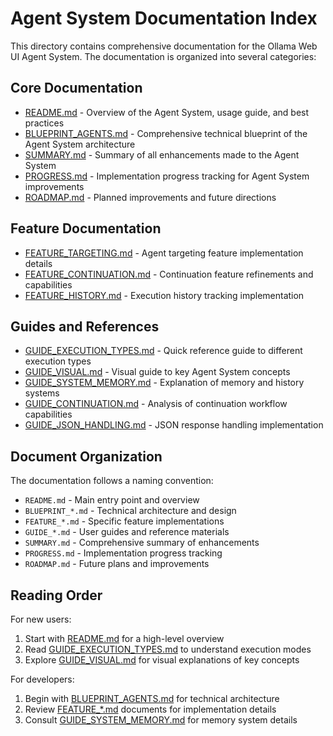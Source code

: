 # Agent System Documentation Index

This directory contains comprehensive documentation for the Ollama Web UI Agent System. The documentation is organized into several categories:

## Core Documentation

- [README.md](README.md) - Overview of the Agent System, usage guide, and best practices
- [BLUEPRINT_AGENTS.md](BLUEPRINT_AGENTS.md) - Comprehensive technical blueprint of the Agent System architecture
- [SUMMARY.md](SUMMARY.md) - Summary of all enhancements made to the Agent System
- [PROGRESS.md](PROGRESS.md) - Implementation progress tracking for Agent System improvements
- [ROADMAP.md](ROADMAP.md) - Planned improvements and future directions

## Feature Documentation

- [FEATURE_TARGETING.md](FEATURE_TARGETING.md) - Agent targeting feature implementation details
- [FEATURE_CONTINUATION.md](FEATURE_CONTINUATION.md) - Continuation feature refinements and capabilities
- [FEATURE_HISTORY.md](FEATURE_HISTORY.md) - Execution history tracking implementation

## Guides and References

- [GUIDE_EXECUTION_TYPES.md](GUIDE_EXECUTION_TYPES.md) - Quick reference guide to different execution types
- [GUIDE_VISUAL.md](GUIDE_VISUAL.md) - Visual guide to key Agent System concepts
- [GUIDE_SYSTEM_MEMORY.md](GUIDE_SYSTEM_MEMORY.md) - Explanation of memory and history systems
- [GUIDE_CONTINUATION.md](GUIDE_CONTINUATION.md) - Analysis of continuation workflow capabilities
- [GUIDE_JSON_HANDLING.md](GUIDE_JSON_HANDLING.md) - JSON response handling implementation

## Document Organization

The documentation follows a naming convention:

- `README.md` - Main entry point and overview
- `BLUEPRINT_*.md` - Technical architecture and design
- `FEATURE_*.md` - Specific feature implementations
- `GUIDE_*.md` - User guides and reference materials
- `SUMMARY.md` - Comprehensive summary of enhancements
- `PROGRESS.md` - Implementation progress tracking
- `ROADMAP.md` - Future plans and improvements

## Reading Order

For new users:
1. Start with [README.md](README.md) for a high-level overview
2. Read [GUIDE_EXECUTION_TYPES.md](GUIDE_EXECUTION_TYPES.md) to understand execution modes
3. Explore [GUIDE_VISUAL.md](GUIDE_VISUAL.md) for visual explanations of key concepts

For developers:
1. Begin with [BLUEPRINT_AGENTS.md](BLUEPRINT_AGENTS.md) for technical architecture
2. Review [FEATURE_*.md](FEATURE_TARGETING.md) documents for implementation details
3. Consult [GUIDE_SYSTEM_MEMORY.md](GUIDE_SYSTEM_MEMORY.md) for memory system details 